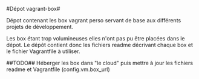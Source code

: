 #Dépot vagrant-box#

Dépot contenant les box vagrant perso servant de base aux différents projets de développement.

Les box étant trop volumineuses elles n'ont pas pu être placées dans le dépot.
Le dépôt contient donc les fichiers readme décrivant chaque box et le fichier Vagrantfile à utiliser.

##TODO##
Héberger les box dans "le cloud" puis mettre à jour les fichiers readme et Vagrantfile (config.vm.box_url)

